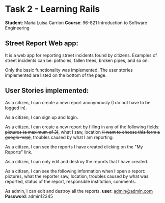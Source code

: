 Task 2 - Learning Rails
=======================

**Student**: Maria Luisa Carrion
**Course**: 96-821 Introduction to Software Engineering

Street Report Web app:
----------------------

It is a web app for reporting street incidents found by citizens. Examples of street incidents can be: potholes, fallen trees, broken pipes, and so on. 

Only the basic functionality was implemented. The user stories implemented are listed on the bottom of the page. 

User Stories implemented:
-------------------------

As a citizen, I can create a new report anonymously (I do not have to be logged in).

As a citizen, I can sign up and login.

As a citizen, I can create a new report by filling in any of the following fields: <del>pictures (a maximum of 3)</del>, what I saw, location <del>(I want to choose this form a google map)</del>, troubles caused by what I am reporting.

As a citizen, I can see the reports I have created clicking on the "My Reports" link.

As a citizen, I can only edit and destroy the reports that I have created.

As a citizen, I can see the following information when I open a report: pictures, what the reporter saw, location, troubles caused by what was reported, status of the report, responsible institution, comments.

As admin, I can edit and destroy all the reports. **user**: admin@admin.com **Password**: admin12345 